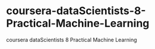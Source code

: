 coursera-dataScientists-8-Practical-Machine-Learning
====================================================

coursera dataScientists 8 Practical Machine Learning
